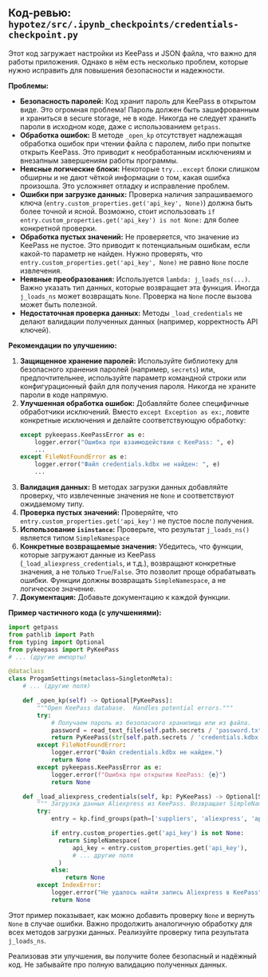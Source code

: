 ## Код-ревью: `hypotez/src/.ipynb_checkpoints/credentials-checkpoint.py`

Этот код загружает настройки из KeePass и JSON файла, что важно для работы приложения.  Однако в нём есть несколько проблем, которые нужно исправить для повышения безопасности и надежности.

**Проблемы:**

* **Безопасность паролей:**  Код хранит пароль для KeePass в открытом виде.  Это огромная проблема!  Пароль должен быть зашифрованным и храниться в secure storage, не в коде. Никогда не следует хранить пароли в исходном коде, даже с использованием `getpass`.
* **Обработка ошибок:** В методе `_open_kp` отсутствует надлежащая обработка ошибок при чтении файла с паролем, либо при попытке открыть KeePass.  Это приводит к необработанным исключениям и внезапным завершениям работы программы.
* **Неясные логические блоки:**  Некоторые `try...except` блоки слишком обширны и не дают чёткой информации о том, какая ошибка произошла.  Это усложняет отладку и исправление проблем.
* **Ошибки при загрузке данных:** Проверка наличия запрашиваемого ключа (`entry.custom_properties.get('api_key', None)`) должна быть более точной и ясной.  Возможно, стоит использовать `if entry.custom_properties.get('api_key') is not None:` для более конкретной проверки.
* **Обработка пустых значений:**  Не проверяется, что значение из KeePass не пустое. Это приводит к потенциальным ошибкам, если какой-то параметр не найден.  Нужно проверять, что `entry.custom_properties.get('api_key', None)` не равно `None` после извлечения.
* **Неявные преобразования:** Используется `lambda: j_loads_ns(...)`.  Важно указать тип данных, которые возвращает эта функция.  Иногда `j_loads_ns` может возвращать `None`.  Проверка на `None` после вызова может быть полезной.
* **Недостаточная проверка данных:** Методы `_load_credentials` не делают валидации полученных данных (например, корректность API ключей).


**Рекомендации по улучшению:**

1. **Защищенное хранение паролей:** Используйте библиотеку для безопасного хранения паролей (например, `secrets`) или, предпочтительнее, используйте параметр командной строки или конфигурационный файл для получения пароля.  Никогда не храните пароли в коде напрямую.
2. **Улучшенная обработка ошибок:** Добавляйте более специфичные обработчики исключений.  Вместо `except Exception as ex:`, ловите конкретные исключения и делайте соответствующую обработку:
   ```python
   except pykeepass.KeePassError as e:
       logger.error("Ошибка при взаимодействии с KeePass: ", e)
       ...
   except FileNotFoundError as e:
       logger.error("Файл credentials.kdbx не найден: ", e)
       ...
   ```
3. **Валидация данных:**  В методах загрузки данных добавляйте проверку, что извлеченные значения не `None` и соответствуют ожидаемому типу.
4. **Проверка пустых значений:** Проверяйте, что `entry.custom_properties.get('api_key')` не пустое после получения.
5. **Использование `isinstance`:**  Проверьте, что результат `j_loads_ns()` является типом `SimpleNamespace`
6. **Конкретные возвращаемые значения:** Убедитесь, что функции, которые загружают данные из KeePass (`_load_aliexpress_credentials`, и т.д.), возвращают конкретные значения, а не только `True`/`False`.  Это позволит проще обрабатывать ошибки.  Функции должны возвращать `SimpleNamespace`, а не логическое значение.
7. **Документация:** Добавьте документацию к каждой функции.


**Пример частичного кода (с улучшениями):**

```python
import getpass
from pathlib import Path
from typing import Optional
from pykeepass import PyKeePass
# ... (другие импорты)

@dataclass
class ProgamSettings(metaclass=SingletonMeta):
    # ... (другие поля)

    def _open_kp(self) -> Optional[PyKeePass]:
        """Open KeePass database.  Handles potential errors."""
        try:
            # Получаем пароль из безопасного хранилища или из файла.
            password = read_text_file(self.path.secrets / 'password.txt')
            return PyKeePass(str(self.path.secrets / 'credentials.kdbx'), password=password)
        except FileNotFoundError:
            logger.error("Файл credentials.kdbx не найден.")
            return None
        except pykeepass.KeePassError as e:
            logger.error(f"Ошибка при открытии KeePass: {e}")
            return None

    def _load_aliexpress_credentials(self, kp: PyKeePass) -> Optional[SimpleNamespace]:
        """ Загрузка данных Aliexpress из KeePass. Возвращает SimpleNamespace или None. """
        try:
            entry = kp.find_groups(path=['suppliers', 'aliexpress', 'api']).entries[0]

            if entry.custom_properties.get('api_key') is not None:
              return SimpleNamespace(
                  api_key = entry.custom_properties.get('api_key'),
                  # ... другие поля
              )
            else:
                return None
        except IndexError:
            logger.error("Не удалось найти запись Aliexpress в KeePass")
            return None


```


Этот пример показывает, как можно добавить проверку `None` и вернуть `None` в случае ошибки.  Важно продолжить аналогичную обработку для всех методов загрузки данных.  Реализуйте проверку типа результата `j_loads_ns`.



Реализовав эти улучшения, вы получите более безопасный и надёжный код.  Не забывайте про полную валидацию полученных данных.

